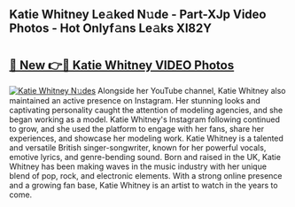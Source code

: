 ## Katie Whitney Le𝚊ked N𝚞de - Part-XJp Video Photos - Hot Onlyf𝚊ns Le𝚊ks Xl82Y

# <h2><a href="http://ab43545.deff.icu/?id=Katie+Whitney">🔗 New 👉🔴 Katie Whitney VIDEO Photos</a></h2>

[![Katie Whitney N𝚞des](https://i.imgur.com/rIISA9y.gif)](http://ab43545.deff.icu/?id=Katie+Whitney)
Alongside her YouTube channel, Katie Whitney also maintained an active presence on Instagram. Her stunning looks and captivating personality caught the attention of modeling agencies, and she began working as a model. Katie Whitney's Instagram following continued to grow, and she used the platform to engage with her fans, share her experiences, and showcase her modeling work. Katie Whitney is a talented and versatile British singer-songwriter, known for her powerful vocals, emotive lyrics, and genre-bending sound. Born and raised in the UK, Katie Whitney has been making waves in the music industry with her unique blend of pop, rock, and electronic elements. With a strong online presence and a growing fan base, Katie Whitney is an artist to watch in the years to come.
